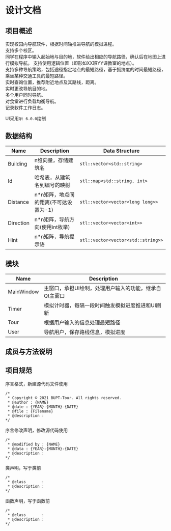 # 设计文档

## 项目概述

实现校园内导航软件，根据时间轴推进导航的模拟进程。  
支持多个校区。  
同学在程序中输入起始地与目的地，软件给出相应的导航路径，确认后在地图上进行模拟导航。 
支持使用逻辑位置（即形如XX班YY课教室的地点）。  
支持多种导航策略，包括途径指定地点的最短路径，基于拥挤度的时间最短路径，乘坐某种交通工具的最短路径。  
实时查询位置，推荐附近地点及其路线，距离。  
实时更改导航目的地。  
多个用户同时导航。  
对食堂进行负载均衡导航。  
记录软件工作日志。  

UI采用`Qt 6.0.0`绘制  

## 数据结构

|Name|Description|Data Structure|
|-|-|-|
|Building|n维向量，存储建筑名|`stl::vector<std::string>`|
|Id|哈希表，从建筑名到编号的映射|`stl::map<std::string, int>`|
|Distance|n*n矩阵，地点间的距离(不可达设置为-1)|`stl::vector<vector<long long>>`|
|Direction|n*n矩阵，导航方向(使用int枚举)|`stl::vector<vector<int>>`|
|Hint|n*n矩阵，导航提示语|`stl::vector<vector<std::string>>`|

## 模块

|Name|Description|
|-|-|
|MainWindow|主窗口，承担UI绘制，处理用户输入的功能，继承自Qt主窗口|
|Timer|模拟计时器，每隔一段时间触发模拟进度推进和UI刷新|
|Tour|根据用户输入的信息处理最短路径|
|User|导航用户，保存路线信息，模拟进度|

## 成员与方法说明

## 项目规范

序言格式，新建源代码文件使用
```
/*
 * Copyright © 2021 BUPT-Tour. All rights reserved.
 * @author : {NAME} 
 * @date : {YEAR}-{MONTH}-{DATE}
 * @file : {Filename}
 * @description : 
*/
```

序言修改声明，修改源代码使用
```
/*
 * @modified by : {NAME}
 * @data : {YEAR}-{MONTH}-{DATE}
 * @description : 
*/
```

类声明，写于类前
```
/*
 * @class       : 
 * @description : 
*/
```

函数声明，写于函数前
```
/*
 * @class       : 
 * @description : 
*/
```
